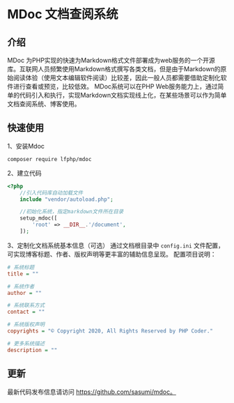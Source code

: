 # MDoc 文档查阅系统
## 介绍

MDoc 为PHP实现的快速为Markdown格式文件部署成为web服务的一个开源库。互联网人员频繁使用Markdown格式撰写各类文档，但是由于Markdown的原始阅读体验（使用文本编辑软件阅读）比较差，因此一般人员都需要借助定制化软件进行查看或预览，比较低效。
MDoc系统可以在PHP Web服务能力上，通过简单的代码引入和执行，实现Markdown文档实现线上化，在某些场景可以作为简单文档查阅系统、博客使用。

## 快速使用

1、安装Mdoc

```shell
composer require lfphp/mdoc
```
2、建立代码

```php
<?php
    //引入代码库自动加载文件
    include "vendor/autoload.php";

	//初始化系统，指定markdown文件所在目录
    setup_mdoc([
        'root' => __DIR__.'/document', 
    ]);
```

3、定制化文档系统基本信息（可选）
通过文档根目录中 `config.ini` 文件配置，可实现博客标题、作者、版权声明等更丰富的辅助信息呈现。
配置项目说明：

```ini
# 系统标题
title = ""

# 系统作者
author = ""

# 系统联系方式
contact = ""

# 系统版权声明
copyrights = "© Copyright 2020, All Rights Reserved by PHP Coder."

# 更多系统描述
description = ""

```

## 更新

最新代码发布信息请访问 https://github.com/sasumi/mdoc。
